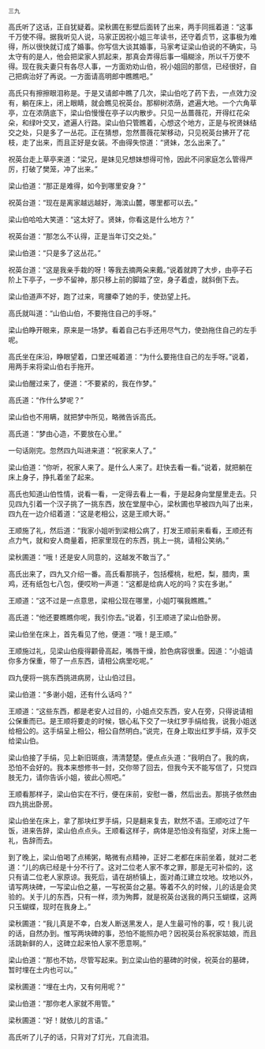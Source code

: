    三九 

   高氏听了这话，正自犹疑着。梁秋圃在影壁后面转了出来，两手同摇着道：“这事千万使不得。据我听见人说，马家正因祝小姐三年读书，还守着贞节，这事极为难得，所以很快就订成了婚事。你写信大谈其婚事，马家考证梁山伯说的不确实，马太守有的是人，他会把梁家人抓起来，那真会弄得后事一塌糊涂，所以千万使不得。现在我夫妻只有各尽人事，一方面劝劝山伯，祝小姐回的那信，已经很好，自己把病治好了再说。一方面请高明郎中瞧瞧吧。”

   高氏只有擦擦眼泪称是。于是又请郎中瞧了几次，梁山伯吃了药下去，一点效力没有，躺在床上，闭上眼睛，就会瞧见祝英台。那柳树浓荫，遮遍大地。一个六角草亭，立在浓荫底下，梁山伯慢慢在亭子以内散步。只见一丛蔷薇花，开得红花朵朵，和绿叶交叉，遮遍人行路。梁山伯只管瞧着，心想这个地方，正是与祝贤妹结交之处，只是多了一丛花。正在猜想，忽然蔷薇花架移动，只见祝英台拂开了花枝，走了出来，而且正好是女装。不由得失惊道：“贤妹，怎么出来了。”

   祝英台走上草亭来道：“梁兄，是妹见兄想妹想得可怜，因此不问家庭怎么管得严厉，打破了樊笼，冲了出来。”

   梁山伯道：“那正是难得，如今到哪里安身？”

   祝英台道：“现在是离家越远越好，海滨山麓，哪里都可以去。”

   梁山伯哈哈大笑道：“这太好了。贤妹，你看这是什么地方？”

   祝英台道：“那怎么不认得，正是当年订交之处。”

   梁山伯道：“只是多了这丛花。”

   祝英台道：“这是我亲手栽的呀！等我去摘两朵来戴。”说着就跨了大步，由亭子石阶上下亭子，一步不留神，那只移上前的脚踏了空，身子着虚，就斜倒下去。

   梁山伯道声不好，跑了过来，弯腰牵了她的手，使劲望上托。

   高氏就叫道：“山伯山伯，不要拖住自己的手呀。”

   梁山伯睁开眼来，原来是一场梦。看着自己右手还用尽气力，使劲拖住自己的左手呢。

   高氏坐在床沿，睁眼望着，口里还喊着道：“为什么要拖住自己的左手呀。”说着，用两手来将梁山伯右手拖开。

   梁山伯醒过来了，便道：“不要紧的，我在作梦。”

   高氏道：“作什么梦呢？”

   梁山伯也不用瞒，就把梦中所见，略微告诉高氏。

   高氏道：“梦由心造，不要放在心里。”

   一句话刚完。忽然四九叫进来道：“祝家来人了。”

   梁山伯道：“你听，祝家人来了。是什么人来了。赶快去看一看。”说着，就把躺在床上身子，挣扎着坐了起来。

   高氏也知道山伯性情，说看一看，一定得去看上一看，于是起身向堂屋里走去。只见四九引着一个汉子挑了一挑东西，放在堂屋中心，梁秋圃也早被四九叫了出来，四九在一边介绍着道：“这是老相公，这是王顺大哥。”

   王顺施了礼，然后道：“我家小姐听到梁相公病了，打发王顺前来看看，王顺还有点力气，就和安人商量着，把家里现在的东西，挑上一挑，请相公笑纳。”

   梁秋圃道：“哦！还是安人同意的，这越发不敢当了。”

   高氏出来了，四九又介绍一番。高氏看那挑子，包括樱桃，枇杷，梨，腊肉，熏鸡，还有纸包七八包，便哎哟一声道：“这都是给病人吃的吗？实在多谢。”

   王顺道：“这不过是一点意思，梁相公现在哪里，小姐叮嘱我瞧瞧。”

   高氏道：“他还要瞧瞧你呢，我引你去。”说着，引王顺进了梁山伯卧房。

   梁山伯坐在床上，首先看见了他，便道：“哦！是王顺。”

   王顺施过礼，见梁山伯瘦得颧骨高起，嘴唇干燥，脸色病容很重。因道：“小姐请你多方保重，带了一点东西，请相公病里吃呢。”

   四九便将一挑东西挑进病房，让山伯过目。

   梁山伯道：“多谢小姐，还有什么话吗？”

   王顺道：“这些东西，都是老安人过目的，小姐点交东西，安人在旁，只得说请相公保重而已。是王顺将要走的时候，银心私下交了一块红罗手绢给我，说我小姐送给相公的。这手绢呈上相公，相公自然明白。”说完，在身上取出红罗手绢，双手交给梁山伯。

   梁山伯接了手绢，见上新旧斑痕，清清楚楚。便点点头道：“我明白了。我的病，恐怕不会好的。我本来想修书一封，交你带了回去，但我今天不能写信了，只觉四肢无力，请你告诉小姐，彼此心照吧。”

   王顺看那样子，梁山伯实在不行，便在床前，安慰一番，然后出去。那挑子依然由四九挑出卧房。

   梁山伯坐在床上，拿了那块红罗手绢，只是翻来复去，默然不语。王顺吃过了午饭，进来告辞，梁山伯点点头。王顺看这样子，病体是恐怕没有指望，对床上施一礼，告辞而去。

   到了晚上，梁山伯喝了点稀粥，略微有点精神，正好二老都在床前坐着，就对二老道：“儿的病已经是十分不行了。这对二位老人家不孝之罪，那是无可补偿的，这只有请二位老人家原谅。我死后，请在胡桥镇上，面对甬江建立坟地。坟地以外，请写两块碑，一写梁山伯之墓，一写祝英台之墓。等着不久的时候，儿的话是会灵验的。关于儿的东西，只有一样，须为殉葬，就是祝英台送我的两只玉蝴蝶，这两只玉蝴蝶，现时在我身上。”

   梁秋圃道：“我儿真是不幸，白发人断送黑发人，是人生最可怜的事，哎！我儿说的话，自然办到。惟写两块碑的事，恐怕不能照办吧？因祝英台系祝家姑娘，而且活跳新鲜的人，这碑立起来怕人家不愿意啊。”

   梁山伯道：“那也不妨，尽管写起来。到立梁山伯的墓碑的时侯，祝英台的墓碑，暂时埋在土内也可以。”

   梁秋圃道：“埋在土内，又有何用呢？”

   梁山伯道：“那你老人家就不用管。”

   梁秋圃道：“好！就依儿的言语。”

   高氏听了儿子的话，只背对了灯光，兀自流泪。

